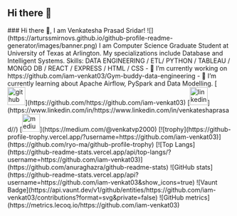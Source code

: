 ## Hi there 👋

<!--
**iam-venkat03/iam-venkat03** is a ✨ _special_ ✨ repository because its `README.md` (this file) appears on your GitHub profile.

Here are some ideas to get you started:

- 🔭 I’m currently working on ...
- 🌱 I’m currently learning ...
- 👯 I’m looking to collaborate on ...
- 🤔 I’m looking for help with ...
- 💬 Ask me about ...
- 📫 How to reach me: ...
- 😄 Pronouns: ...
- ⚡ Fun fact: ...

![Venkat's GitHub stats](https://github-readme-stats.vercel.app/api?username=iam-venkat03&show_icons=true&theme=transparent)
![Top Langs](https://github-readme-stats.vercel.app/api/top-langs/?username=iam-venkat03&hide_progress=true)

--!>

### Hi there 👋, I am Venkatesha Prasad Sridar!
![](https://arturssmirnovs.github.io/github-profile-readme-generator/images/banner.png)

I am Computer Science Graduate Student at University of Texas at Arlington. My specializations include Database and Intelligent Systems. 

Skills: DATA ENGINEERING / ETL/ PYTHON / TABLEAU / MONGO DB / REACT / EXPRESS / HTML / CSS

- 🔭 I’m currently working on https://github.com/iam-venkat03/Gym-buddy-data-engineering 
- 🌱 I’m currently learning about Apache Airflow, PySpark and Data Modelling. 


[<img src='https://cdn.jsdelivr.net/npm/simple-icons@3.0.1/icons/github.svg' alt='github' height='40'>](https://github.com/https://github.com/iam-venkat03)  [<img src='https://cdn.jsdelivr.net/npm/simple-icons@3.0.1/icons/linkedin.svg' alt='linkedin' height='40'>](https://www.linkedin.com/in/https://www.linkedin.com/in/venkateshaprasad//)  [<img src='https://cdn.jsdelivr.net/npm/simple-icons@3.0.1/icons/medium.svg' alt='medium' height='40'>](https://medium.com/@venkatvp2000)  

[![trophy](https://github-profile-trophy.vercel.app/?username=https://github.com/iam-venkat03)](https://github.com/ryo-ma/github-profile-trophy)

[![Top Langs](https://github-readme-stats.vercel.app/api/top-langs/?username=https://github.com/iam-venkat03)](https://github.com/anuraghazra/github-readme-stats)

![GitHub stats](https://github-readme-stats.vercel.app/api?username=https://github.com/iam-venkat03&show_icons=true)  

![Vaunt Badge](https://api.vaunt.dev/v1/github/entities/https://github.com/iam-venkat03/contributions?format=svg&private=false)  

![GitHub metrics](https://metrics.lecoq.io/https://github.com/iam-venkat03)  

